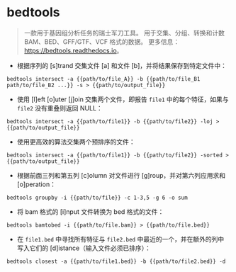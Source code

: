 # bedtools

> 一款用于基因组分析任务的瑞士军刀工具。
> 用于交集、分组、转换和计数 BAM、BED、GFF/GTF、VCF 格式的数据。
> 更多信息：<https://bedtools.readthedocs.io>。

- 根据序列的 [s]trand 交集文件 [a] 和文件 [b]，并将结果保存到特定文件中：

`bedtools intersect -a {{path/to/file_A}} -b {{path/to/file_B1 path/to/file_B2 ...}} -s > {{path/to/output_file}}`

- 使用 [l]eft [o]uter [j]oin 交集两个文件，即报告 `file1` 中的每个特征，如果与 `file2` 没有重叠则返回 NULL：

`bedtools intersect -a {{path/to/file1}} -b {{path/to/file2}} -loj > {{path/to/output_file}}`

- 使用更高效的算法交集两个预排序的文件：

`bedtools intersect -a {{path/to/file1}} -b {{path/to/file2}} -sorted > {{path/to/output_file}}`

- 根据前面三列和第五列 [c]olumn 对文件进行 [g]roup，并对第六列应用求和 [o]peration：

`bedtools groupby -i {{path/to/file}} -c 1-3,5 -g 6 -o sum`

- 将 bam 格式的 [i]nput 文件转换为 bed 格式的文件：

`bedtools bamtobed -i {{path/to/file.bam}} > {{path/to/file.bed}}`

- 在 `file1.bed` 中寻找所有特征与 `file2.bed` 中最近的一个，并在额外的列中写入它们的 [d]istance（输入文件必须已排序）：

`bedtools closest -a {{path/to/file1.bed}} -b {{path/to/file2.bed}} -d`